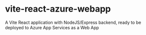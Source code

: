# vite-react-azure-webapp
A Vite React application with NodeJS/Express backend, ready to be deployed to Azure App Services as a Web App
